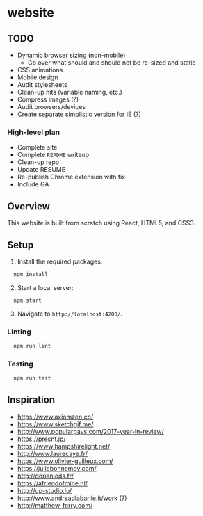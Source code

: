 # website

## TODO
+ Dynamic browser sizing (non-mobile)
  + Go over what should and should not be re-sized and static
+ CSS animations
+ Mobile design
+ Audit stylesheets
+ Clean-up nits (variable naming, etc.)
+ Compress images (?)
+ Audit browsers/devices
+ Create separate simplistic version for IE (?)

### High-level plan
+ Complete site
+ Complete `README` writeup
+ Clean-up repo
+ Update RESUME
+ Re-publish Chrome extension with fix
+ Include GA

## Overview
This website is built from scratch using React, HTML5, and CSS3.

## Setup
1. Install the required packages:
```javascript
  npm install
```
2. Start a local server:
```javascript
  npm start 
```
3. Navigate to `http://localhost:4200/`.

### Linting
```javascript
  npm run lint
```

### Testing
```javascript
  npm run test
```

## Inspiration
+ https://www.axiomzen.co/
+ https://www.sketchgif.me/
+ http://www.popularpays.com/2017-year-in-review/
+ https://presnt.jp/
+ https://www.hampshirelight.net/
+ http://www.laurecaye.fr/
+ https://www.olivier-guilleux.com/
+ https://juliebonnemoy.com/
+ http://dorianlods.fr/
+ https://afriendofmine.nl/
+ http://up-studio.lu/
+ http://www.andreadlabarile.it/work (?)
+ http://matthew-ferry.com/
